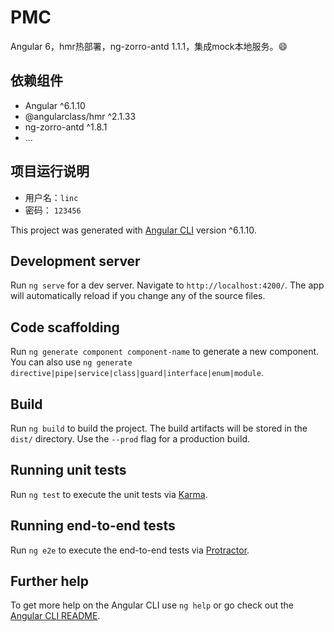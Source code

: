 # PMC
Angular 6，hmr热部署，ng-zorro-antd 1.1.1，集成mock本地服务。:smile:  
## 依赖组件
* Angular ^6.1.10
* @angularclass/hmr ^2.1.33
* ng-zorro-antd ^1.8.1
* ...

## 项目运行说明
* 用户名：`linc`
* 密码： `123456`

This project was generated with [Angular CLI](https://github.com/angular/angular-cli) version ^6.1.10.

## Development server

Run `ng serve` for a dev server. Navigate to `http://localhost:4200/`. The app will automatically reload if you change any of the source files.

## Code scaffolding

Run `ng generate component component-name` to generate a new component. You can also use `ng generate directive|pipe|service|class|guard|interface|enum|module`.

## Build

Run `ng build` to build the project. The build artifacts will be stored in the `dist/` directory. Use the `--prod` flag for a production build.

## Running unit tests

Run `ng test` to execute the unit tests via [Karma](https://karma-runner.github.io).

## Running end-to-end tests

Run `ng e2e` to execute the end-to-end tests via [Protractor](http://www.protractortest.org/).

## Further help

To get more help on the Angular CLI use `ng help` or go check out the [Angular CLI README](https://github.com/angular/angular-cli/blob/master/README.md).
